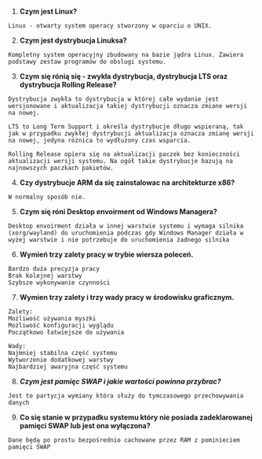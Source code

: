 1.  **Czym jest Linux?**
```
Linux - otwarty system operacy stworzony w oparciu o UNIX. 
```

2.  **Czym jest dystrybucja Linuksa?**
```
Kompletny system operacyjny zbudowany na bazie jądra Linux. Zawiera podstawy zestaw programów do obslugi systemu.
```

3.  **Czym się rónią się - zwykła dystrybucja, dystrybucja LTS oraz dystrybucja Rolling Release?**
```
Dystrybucja zwykła to dystrybucja w której całe wydanie jest wersjonowane i aktualizacja takiej dystrybucji oznacza zmiane wersji na nowej. 

LTS to Long Term Support i określa dystrybucje długo wspieraną, tak jak w przypadku zwykłej dystrybucji aktualizacja oznacza zmianę wersji na nowej, jedyna różnica to wydłuzony czas wsparcia. 

Rolling Release opiera się na aktualizacji paczek bez konieczności aktualizacji wersji systemu. Na ogół takie dystrybucje bazują na najnowszych paczkach pakietów.
```

4.  **Czy dystrybucje ARM da się zainstalowac na architekturze x86?**
```
W normalny sposób nie.
```

5.  **Czym się róni Desktop envoirment od Windows Managera?**
```
Desktop envoirment działa w innej warstwie systemu i wymaga silnika (xorg/wayland) do uruchomienia podczas gdy Windows Manager działa w wyżej warstwie i nie potrzebuje do uruchomienia żadnego silnika
```

6.  **Wymień trzy zalety pracy w trybie wiersza poleceń.**
```
Bardzo duża precyzja pracy
Brak kolejnej warstwy	
Szybsze wykonywanie czynności
```

7.  **Wymien trzy zalety i trzy wady pracy w środowisku graficznym.**
```
Zalety:
Możliwość używania myszki
Możliwość konfiguracji wyglądu
Początkowo łatwiejsze do używania

Wady:
Najmniej stabilna część systemu
Wytworzenie dodatkowej warstwy
Najbardziej awaryjna część systemu
```

8.  ***Czym jest pamięc SWAP i jakie wartości powinna przybrac?***
```
Jest to partycja wymiany która służy do tymczasowego przechowywania danych
```

9.  **Co się stanie w przypadku systemu który nie posiada zadeklarowanej pamięci SWAP lub jest ona wyłączona?** 
```
Dane będą po prostu bezpośrednio cachowane przez RAM z pominieciem pamięci SWAP
```